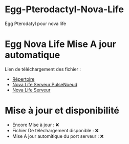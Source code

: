 # Egg-Pterodactyl-Nova-Life

Egg Pterodatyl pour nova life

# Egg Nova Life Mise A jour automatique

Lien de téléchargement des fichier : 

- [Répertoire](https://fnafhosting.fr/)
- [Nova Life Serveur PulseNoeud](https://fnafhosting.fr/novalife-pulsenoeud.tar.gz)
- [Nova Life Serveur](https://fnafhosting.fr/novalife-serveur.tar.gz)

# Mise à jour et disponibilité

- Encore Mise à jour : ❌
- Fichier De téléchargement disponible : ❌
- Mise A jour automitique du port serveur : ❌
